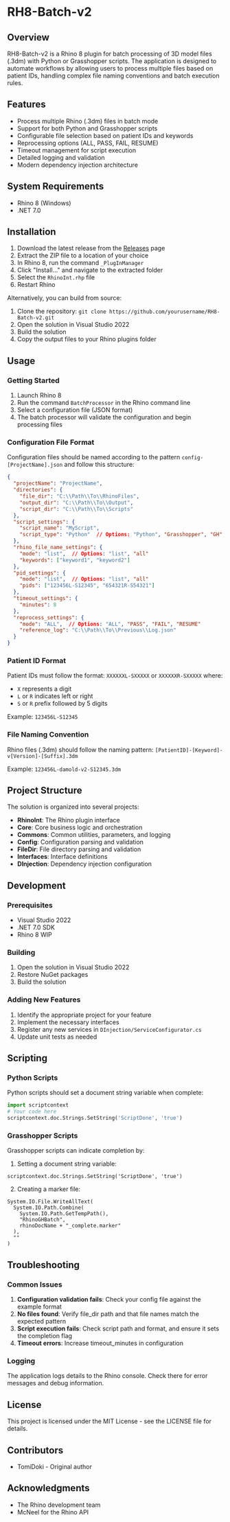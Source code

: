 ﻿# RH8-Batch-v2

## Overview

RH8-Batch-v2 is a Rhino 8 plugin for batch processing of 3D model files (.3dm) with Python or Grasshopper scripts. The application is designed to automate workflows by allowing users to process multiple files based on patient IDs, handling complex file naming conventions and batch execution rules.

## Features

- Process multiple Rhino (.3dm) files in batch mode
- Support for both Python and Grasshopper scripts
- Configurable file selection based on patient IDs and keywords
- Reprocessing options (ALL, PASS, FAIL, RESUME)
- Timeout management for script execution
- Detailed logging and validation
- Modern dependency injection architecture

## System Requirements

- Rhino 8 (Windows)
- .NET 7.0

## Installation

1. Download the latest release from the [Releases](https://github.com/yourusername/RH8-Batch-v2/releases) page
2. Extract the ZIP file to a location of your choice
3. In Rhino 8, run the command `_PlugInManager`
4. Click "Install..." and navigate to the extracted folder
5. Select the `RhinoInt.rhp` file
6. Restart Rhino

Alternatively, you can build from source:

1. Clone the repository: `git clone https://github.com/yourusername/RH8-Batch-v2.git`
2. Open the solution in Visual Studio 2022
3. Build the solution
4. Copy the output files to your Rhino plugins folder

## Usage

### Getting Started

1. Launch Rhino 8
2. Run the command `BatchProcessor` in the Rhino command line
3. Select a configuration file (JSON format)
4. The batch processor will validate the configuration and begin processing files

### Configuration File Format

Configuration files should be named according to the pattern `config-[ProjectName].json` and follow this structure:

```json
{
  "projectName": "ProjectName",
  "directories": {
    "file_dir": "C:\\Path\\To\\RhinoFiles",
    "output_dir": "C:\\Path\\To\\Output",
    "script_dir": "C:\\Path\\To\\Scripts"
  },
  "script_settings": {
    "script_name": "MyScript",
    "script_type": "Python"  // Options: "Python", "Grasshopper", "GH", "gh", "PY", "py"
  },
  "rhino_file_name_settings": {
    "mode": "list",  // Options: "list", "all"
    "keywords": ["keyword1", "keyword2"]
  },
  "pid_settings": {
    "mode": "list",  // Options: "list", "all"
    "pids": ["123456L-S12345", "654321R-S54321"]
  },
  "timeout_settings": {
    "minutes": 8
  },
  "reprocess_settings": {
    "mode": "ALL",  // Options: "ALL", "PASS", "FAIL", "RESUME"
    "reference_log": "C:\\Path\\To\\Previous\\Log.json"
  }
}
```

### Patient ID Format

Patient IDs must follow the format: `XXXXXXL-SXXXXX` or `XXXXXXR-SXXXXX` where:
- `X` represents a digit
- `L` or `R` indicates left or right
- `S` or `R` prefix followed by 5 digits

Example: `123456L-S12345`

### File Naming Convention

Rhino files (.3dm) should follow the naming pattern:
`[PatientID]-[Keyword]-v[Version]-[Suffix].3dm`

Example: `123456L-damold-v2-S12345.3dm`

## Project Structure

The solution is organized into several projects:

- **RhinoInt**: The Rhino plugin interface
- **Core**: Core business logic and orchestration
- **Commons**: Common utilities, parameters, and logging
- **Config**: Configuration parsing and validation
- **FileDir**: File directory parsing and validation
- **Interfaces**: Interface definitions
- **DInjection**: Dependency injection configuration

## Development

### Prerequisites

- Visual Studio 2022
- .NET 7.0 SDK
- Rhino 8 WIP

### Building

1. Open the solution in Visual Studio 2022
2. Restore NuGet packages
3. Build the solution

### Adding New Features

1. Identify the appropriate project for your feature
2. Implement the necessary interfaces
3. Register any new services in `DInjection/ServiceConfigurator.cs`
4. Update unit tests as needed

## Scripting

### Python Scripts

Python scripts should set a document string variable when complete:

```python
import scriptcontext
# Your code here
scriptcontext.doc.Strings.SetString('ScriptDone', 'true')
```

### Grasshopper Scripts

Grasshopper scripts can indicate completion by:

1. Setting a document string variable:
```
scriptcontext.doc.Strings.SetString('ScriptDone', 'true')
```

2. Creating a marker file:
```
System.IO.File.WriteAllText(
  System.IO.Path.Combine(
    System.IO.Path.GetTempPath(), 
    "RhinoGHBatch", 
    rhinoDocName + "_complete.marker"
  ), 
  ""
)
```

## Troubleshooting

### Common Issues

1. **Configuration validation fails**: Check your config file against the example format
2. **No files found**: Verify file_dir path and that file names match the expected pattern
3. **Script execution fails**: Check script path and format, and ensure it sets the completion flag
4. **Timeout errors**: Increase timeout_minutes in configuration

### Logging

The application logs details to the Rhino console. Check there for error messages and debug information.

## License

This project is licensed under the MIT License - see the LICENSE file for details.

## Contributors

- TomiDoki - Original author

## Acknowledgments

- The Rhino development team
- McNeel for the Rhino API